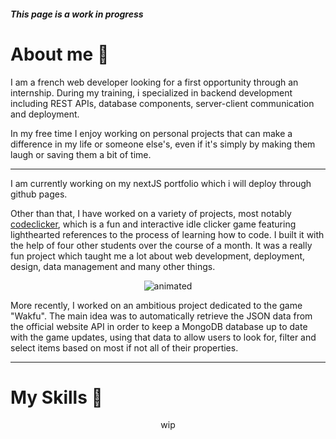 ##### This page is a work in progress


# About me 🔭

I am a french web developer looking for a first opportunity through an internship. During my training, i specialized in backend development including REST APIs, database components, server-client communication and deployment.

In my free time I enjoy working on personal projects that can make a difference in my life or someone else's, even if it's simply by making them laugh or saving them a bit of time.

---

I am currently working on my nextJS portfolio which i will deploy through github pages. 

Other than that, I have worked on a variety of projects, most notably [codeclicker](https://codeclicker.dev/), which is a fun and interactive idle clicker game featuring lighthearted references to the process of learning how to code. I built it with the help of four other students over the course of a month. It was a really fun project which taught me a lot about web development, deployment, design, data management and many other things.
<p align="center">
  <img src="https://codeclicker.dev/img/clicker.gif" alt="animated" />
</p>
More recently, I worked on an ambitious project dedicated to the game "Wakfu". The main idea was to automatically retrieve the JSON data from the official website API in order to keep a MongoDB database up to date with the game updates, using that data to allow users to look for, filter and select items based on most if not all of their properties. 

---

# My Skills 🚀

<div align="center">

wip

</div>
